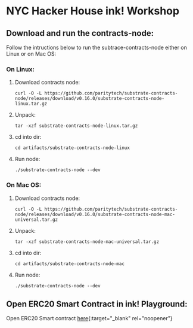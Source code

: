 # NYC Hacker House ink! Workshop

## Download and run the contracts-node:

Follow the intructions below to run the subtrace-contracts-node either on Linux or on Mac OS:

### On Linux:

1. Download contracts node: 

    ```
    curl -O -L https://github.com/paritytech/substrate-contracts-node/releases/download/v0.16.0/substrate-contracts-node-linux.tar.gz
    ```

2. Unpack:

   ```
   tar -xzf substrate-contracts-node-linux.tar.gz
   ```

3. cd into dir:

   ```
   cd artifacts/substrate-contracts-node-linux
   ```

4. Run node: 
   ```
   ./substrate-contracts-node --dev
   ```
   

### On Mac OS:

1. Download contracts node: 

    ```
    curl -O -L https://github.com/paritytech/substrate-contracts-node/releases/download/v0.16.0/substrate-contracts-node-mac-universal.tar.gz
    ```

2. Unpack:

   ```
   tar -xzf substrate-contracts-node-mac-universal.tar.gz
   ```

3. cd into dir:

   ```
   cd artifacts/substrate-contracts-node-mac
   ```

4. Run node: 
   ```
   ./substrate-contracts-node --dev
   ```
   
## Open ERC20 Smart Contract in ink! Playground:

Open ERC20 Smart contract [here](https://ink-playground.substrate.io/?id=cc2bfb0906449a74c3e28a7586255de4){:target="_blank" rel="noopener"}
   

